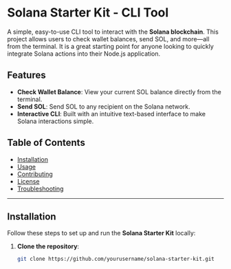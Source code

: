 # Solana Starter Kit - CLI Tool

A simple, easy-to-use CLI tool to interact with the **Solana blockchain**. This project allows users to check wallet balances, send SOL, and more—all from the terminal. It is a great starting point for anyone looking to quickly integrate Solana actions into their Node.js application.

## Features

- **Check Wallet Balance**: View your current SOL balance directly from the terminal.
- **Send SOL**: Send SOL to any recipient on the Solana network.
- **Interactive CLI**: Built with an intuitive text-based interface to make Solana interactions simple.

## Table of Contents

- [Installation](#installation)
- [Usage](#usage)
- [Contributing](#contributing)
- [License](#license)
- [Troubleshooting](#troubleshooting)

---

## Installation

Follow these steps to set up and run the **Solana Starter Kit** locally:

1. **Clone the repository**:
   ```bash
   git clone https://github.com/yourusername/solana-starter-kit.git
 
